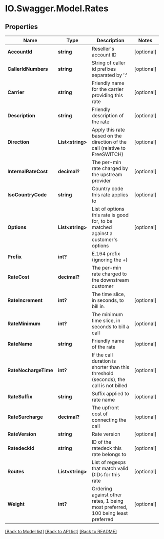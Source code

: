 # IO.Swagger.Model.Rates
## Properties

Name | Type | Description | Notes
------------ | ------------- | ------------- | -------------
**AccountId** | **string** | Reseller&#39;s account ID | [optional] 
**CallerIdNumbers** | **string** | String of caller id prefixes separated by &#39;:&#39; | [optional] 
**Carrier** | **string** | Friendly name for the carrier providing this rate | [optional] 
**Description** | **string** | Friendly description of the rate | [optional] 
**Direction** | **List&lt;string&gt;** | Apply this rate based on the direction of the call (relative to FreeSWITCH) | [optional] 
**InternalRateCost** | **decimal?** | The per-min rate charged by the upstream provider | [optional] 
**IsoCountryCode** | **string** | Country code this rate applies to | [optional] 
**Options** | **List&lt;string&gt;** | List of options this rate is good for, to be matched against a customer&#39;s options | [optional] 
**Prefix** | **int?** | E.164 prefix (ignoring the +) | 
**RateCost** | **decimal?** | The per-min rate charged to the downstream customer | 
**RateIncrement** | **int?** | The time slice, in seconds, to bill in. | [optional] 
**RateMinimum** | **int?** | The minimum time slice, in seconds to bill a call | [optional] 
**RateName** | **string** | Friendly name of the rate | [optional] 
**RateNochargeTime** | **int?** | If the call duration is shorter than this threshold (seconds), the call is not billed | [optional] 
**RateSuffix** | **string** | Suffix applied to rate name | [optional] 
**RateSurcharge** | **decimal?** | The upfront cost of connecting the call | [optional] 
**RateVersion** | **string** | Rate version | [optional] 
**RatedeckId** | **string** | ID of the ratedeck this rate belongs to | [optional] 
**Routes** | **List&lt;string&gt;** | List of regexps that match valid DIDs for this rate | [optional] 
**Weight** | **int?** | Ordering against other rates, 1 being most preferred, 100 being least preferred | [optional] 

[[Back to Model list]](../README.md#documentation-for-models) [[Back to API list]](../README.md#documentation-for-api-endpoints) [[Back to README]](../README.md)

